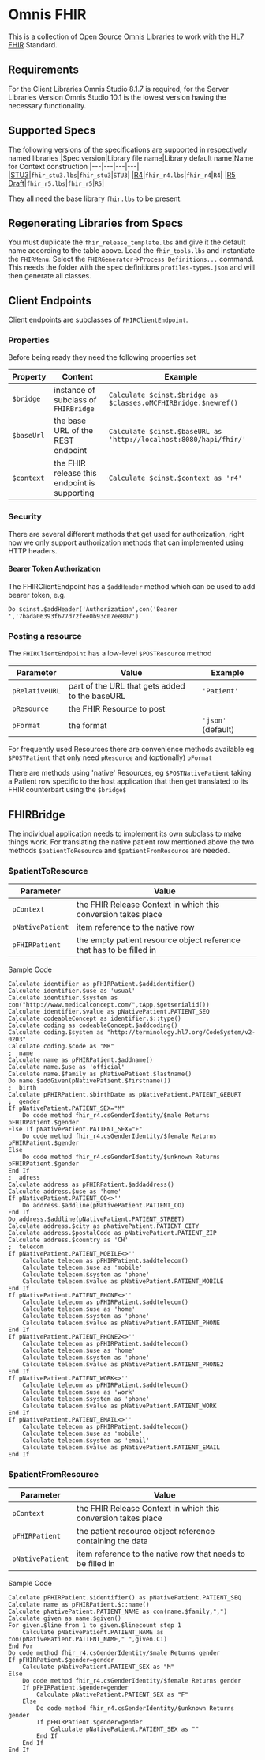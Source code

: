 # Omnis FHIR
This is a collection of Open Source [Omnis][omnis-studio] Libraries to work with the [HL7 FHIR][fhir-spec] Standard.

## Requirements ##
For the Client Libraries Omnis Studio 8.1.7 is required, for the Server Libraries Version Omnis Studio 10.1 is the lowest version having the necessary functionality.

## Supported Specs ##

The following versions of the specifications are supported in respectively named libraries
|Spec version|Library file name|Library default name|Name for Context construction
|---|---|---|---|
|[STU3][stu3-spec]|`fhir_stu3.lbs`|`fhir_stu3`|`STU3`|
|[R4][r4-spec]|`fhir_r4.lbs`|`fhir_r4`|`R4`|
|[R5 Draft][r5-draftspec]|`fhir_r5.lbs`|`fhir_r5`|`R5`|

They all need the base library `fhir.lbs` to be present.

## Regenerating Libraries from Specs

You must duplicate the `fhir_release_template.lbs` and give it the default name according to the table above. Load the `fhir_tools.lbs` and instantiate the `FHIRMenu`. Select the `FHIRGenerator`->`Process Definitions...` command. This needs the folder with the spec definitions `profiles-types.json` and will then generate all classes.

## Client Endpoints

Client endpoints are subclasses of `FHIRClientEndpoint`. 

### Properties

Before being ready they need the following properties set

| Property  | Content  | Example  |
|-----------|--------|----------|
| `$bridge`   | instance of subclass of `FHIRBridge` | `Calculate $cinst.$bridge as $classes.oMCFHIRBridge.$newref()` |
| `$baseUrl`    |  the base URL of the REST endpoint | `Calculate $cinst.$baseURL as 'http://localhost:8080/hapi/fhir/' `|
| `$context` | the FHIR release this endpoint is supporting | `Calculate $cinst.$context as 'r4' `

### Security

There are several different methods that get used for authorization, right now we only support authorization methods that can implemented using HTTP headers.

#### Bearer Token Authorization

The FHIRClientEndpoint has a `$addHeader` method which can be used to add bearer token, e.g.

`Do $cinst.$addHeader('Authorization',con('Bearer ','7bada06393f677d72fee0b93c07ee807')`

### Posting a resource

The `FHIRClientEndpoint` has a low-level `$POSTResource` method

| Parameter  | Value  | Example  |
|-----------|--------|----------|
| `pRelativeURL`   | part of the URL that gets added to the baseURL | `'Patient'` |
| `pResource`    | the FHIR Resource to post | |
| `pFormat` | the format | `'json'` (default)

For frequently used Resources there are convenience methods available eg `$POSTPatient` that only need `pResource` and (optionally) `pFormat` 

There are methods using 'native' Resources, eg `$POSTNativePatient` taking a Patient row specific to the host application that then get translated to its FHIR counterbart using the `$bridge$`

## FHIRBridge

The individual application needs to implement its own subclass to make things work. For translating the native patient row mentioned above the two methods `$patientToResource` and `$patientFromResource` are needed.

### $patientToResource

| Parameter  | Value |
|-----------|--------|
| `pContext`   | the FHIR Release Context in which this conversion takes place |
| `pNativePatient`    | item reference to the native row |
| `pFHIRPatient` | the empty patient resource object reference that has to be filled in | 

Sample Code

```
Calculate identifier as pFHIRPatient.$addidentifier()
Calculate identifier.$use as 'usual'
Calculate identifier.$system as con("http://www.medicalconcept.com/",tApp.$getserialid())
Calculate identifier.$value as pNativePatient.PATIENT_SEQ
Calculate codeableConcept as identifier.$::type()
Calculate coding as codeableConcept.$addcoding()
Calculate coding.$system as "http://terminology.hl7.org/CodeSystem/v2-0203"
Calculate coding.$code as "MR"
;  name
Calculate name as pFHIRPatient.$addname()
Calculate name.$use as 'official'
Calculate name.$family as pNativePatient.$lastname()
Do name.$addGiven(pNativePatient.$firstname())
;  birth
Calculate pFHIRPatient.$birthDate as pNativePatient.PATIENT_GEBURT
;  gender
If pNativePatient.PATIENT_SEX="M"
	Do code method fhir_r4.csGenderIdentity/$male Returns pFHIRPatient.$gender
Else If pNativePatient.PATIENT_SEX="F"
	Do code method fhir_r4.csGenderIdentity/$female Returns pFHIRPatient.$gender
Else
	Do code method fhir_r4.csGenderIdentity/$unknown Returns pFHIRPatient.$gender
End If
;  adress
Calculate address as pFHIRPatient.$addaddress()
Calculate address.$use as 'home'
If pNativePatient.PATIENT_CO<>''
	Do address.$addline(pNativePatient.PATIENT_CO)
End If
Do address.$addline(pNativePatient.PATIENT_STREET)
Calculate address.$city as pNativePatient.PATIENT_CITY
Calculate address.$postalCode as pNativePatient.PATIENT_ZIP
Calculate address.$country as 'CH'
;  telecom
If pNativePatient.PATIENT_MOBILE<>''
	Calculate telecom as pFHIRPatient.$addtelecom()
	Calculate telecom.$use as 'mobile'
	Calculate telecom.$system as 'phone'
	Calculate telecom.$value as pNativePatient.PATIENT_MOBILE
End If
If pNativePatient.PATIENT_PHONE<>''
	Calculate telecom as pFHIRPatient.$addtelecom()
	Calculate telecom.$use as 'home'
	Calculate telecom.$system as 'phone'
	Calculate telecom.$value as pNativePatient.PATIENT_PHONE
End If
If pNativePatient.PATIENT_PHONE2<>''
	Calculate telecom as pFHIRPatient.$addtelecom()
	Calculate telecom.$use as 'home'
	Calculate telecom.$system as 'phone'
	Calculate telecom.$value as pNativePatient.PATIENT_PHONE2
End If
If pNativePatient.PATIENT_WORK<>''
	Calculate telecom as pFHIRPatient.$addtelecom()
	Calculate telecom.$use as 'work'
	Calculate telecom.$system as 'phone'
	Calculate telecom.$value as pNativePatient.PATIENT_WORK
End If
If pNativePatient.PATIENT_EMAIL<>''
	Calculate telecom as pFHIRPatient.$addtelecom()
	Calculate telecom.$use as 'mobile'
	Calculate telecom.$system as 'email'
	Calculate telecom.$value as pNativePatient.PATIENT_EMAIL
End If
```

### $patientFromResource

| Parameter  | Value |
|-----------|--------|
| `pContext`   | the FHIR Release Context in which this conversion takes place |
| `pFHIRPatient` | the patient resource object reference containing the data | 
| `pNativePatient`    | item reference to the native row that needs to be filled in |

Sample Code

```
Calculate pFHIRPatient.$identifier() as pNativePatient.PATIENT_SEQ
Calculate name as pFHIRPatient.$::name()
Calculate pNativePatient.PATIENT_NAME as con(name.$family,",")
Calculate given as name.$given()
For given.$line from 1 to given.$linecount step 1
	Calculate pNativePatient.PATIENT_NAME as con(pNativePatient.PATIENT_NAME," ",given.C1)
End For
Do code method fhir_r4.csGenderIdentity/$male Returns gender
If pFHIRPatient.$gender=gender
	Calculate pNativePatient.PATIENT_SEX as "M"
Else
	Do code method fhir_r4.csGenderIdentity/$female Returns gender
	If pFHIRPatient.$gender=gender
		Calculate pNativePatient.PATIENT_SEX as "F"
	Else
		Do code method fhir_r4.csGenderIdentity/$unknown Returns gender
		If pFHIRPatient.$gender=gender
			Calculate pNativePatient.PATIENT_SEX as ""
		End If
	End If
End If
```

[fhir-spec]: http://www.hl7.org/fhir
[dstu2-spec]: http://hl7.org/fhir/DSTU2/index.html
[stu3-spec]: http://www.hl7.org/fhir
[r4-spec]: http://hl7.org/fhir/R4/index.html
[r5-draftspec]: http://hl7.org/fhir/2020Feb/index.html
[fhirpath-spec]: http://hl7.org/fhirpath/

[omnis-studio]: http://www.omnis.net
